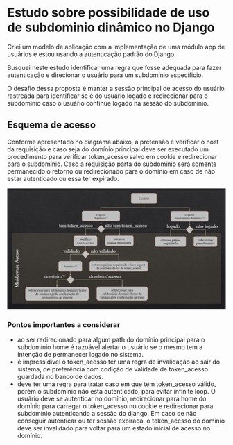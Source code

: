# Estudo sobre possibilidade de uso de subdominio dinâmico no Django

Criei um modelo de aplicação com a implementação de uma módulo app de usuários e estou usando a autenticação padrão do Django.

Busquei neste estudo identificar uma regra que fosse adequada para fazer autenticação e direcionar o usuário para um subdomínio específicio.

O desafio dessa proposta é manter a sessão principal de acesso do usuário rastreada para identificar se é do usuário logado e redirecionar para o subdomínio caso o usuário continue logado na sessão do subdomínio.

## Esquema de acesso

Conforme apresentado no diagrama abaixo, a pretensão é verificar o host da requisição e caso seja do domínio principal deve ser executado um procedimento para verificar token_acesso salvo em cookie e redirecionar para o subdomínio. Caso a requisição parta do subdomínio será somente permanecido o retorno ou redirecionado para o domínio em caso de não estar autenticado ou essa ter expirado.

![Diagrama de Acesso com Subdomínio Dinâmico](/doc/diagrama_acesso.png)

### Pontos importantes a considerar

+ ao ser redirecionado para algum path do domínio principal para o subdomínio home é razoável alertar o usuário se o mesmo tem a intenção de permanecer logado no sistema.
+ é impressídivel o token_acesso ter uma regra de invalidação ao sair do sistema, de preferência com codição de validade de token_acesso guardada no banco de dados.
+ deve ter uma regra para tratar caso em que tem token_acesso válido, porém o subdomínio não está autenticado, para evitar infinite loop. O usuário deve se autenticar no domínio, redirecionar para home do domínio para carregar o token_acesso no cookie e redirecionar para subdomínio autenticando a sessão do django. Em caso de não conseguir autenticar ou ter sessão expirada, o token_acesso do domínio deve ser invalidado para voltar para um estado inicial de acesso no domínio.